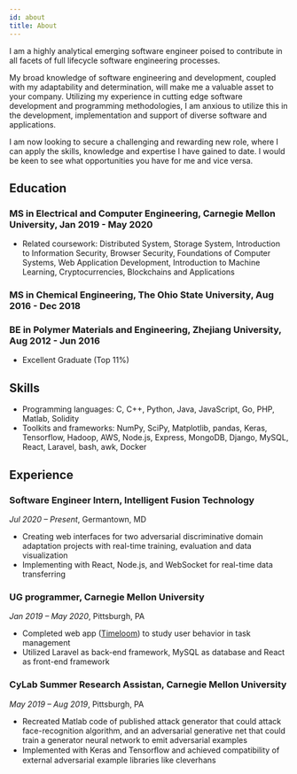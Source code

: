 ```yaml
---
id: about
title: About
---
```


I am a highly analytical emerging software engineer poised to contribute in all facets of full lifecycle software engineering processes.

My broad knowledge of software engineering and development, coupled with my adaptability and determination, will make me a valuable asset to your company. Utilizing my experience in cutting edge software development and programming methodologies, I am anxious to utilize this in the development, implementation and support of diverse software and applications.

I am now looking to secure a challenging and rewarding new role, where I can apply the skills, knowledge and expertise I have gained to date. I would be keen to see what opportunities you have for me and vice versa. 

## Education
### MS in Electrical and Computer Engineering, Carnegie Mellon University, Jan 2019 - May 2020
* Related coursework: Distributed System, Storage System, Introduction to Information Security, Browser Security, Foundations of Computer Systems, Web Application Development, Introduction to Machine Learning, Cryptocurrencies, Blockchains and Applications

### MS in Chemical Engineering, The Ohio State University, Aug 2016 - Dec 2018

### BE in Polymer Materials and Engineering, Zhejiang University, Aug 2012 - Jun 2016
* Excellent Graduate (Top 11%)

## Skills
* Programming languages: C, C++, Python, Java, JavaScript, Go, PHP, Matlab, Solidity
* Toolkits and frameworks: NumPy, SciPy, Matplotlib, pandas, Keras, Tensorflow, Hadoop, AWS, Node.js,
Express, MongoDB, Django, MySQL, React, Laravel, bash, awk, Docker


## Experience

### Software Engineer Intern, Intelligent Fusion Technology 
*Jul 2020 – Present*, Germantown, MD
* Creating web interfaces for two adversarial discriminative domain adaptation projects with real-time training, evaluation and data visualization
* Implementing with React, Node.js, and WebSocket for real-time data transferring

### UG programmer, Carnegie Mellon University
*Jan 2019 – May 2020*, Pittsburgh, PA
* Completed web app ([Timeloom](https://timeloom.mcs.cmu.edu/)) to study user behavior in task management
* Utilized Laravel as back-end framework, MySQL as database and React as front-end framework

### CyLab Summer Research Assistan, Carnegie Mellon University
*May 2019 – Aug 2019*, Pittsburgh, PA
* Recreated Matlab code of published attack generator that could attack face-recognition algorithm, and an adversarial generative net that could train a generator neural network to emit adversarial examples
* Implemented with Keras and Tensorﬂow and achieved compatibility of external adversarial example libraries like cleverhans


